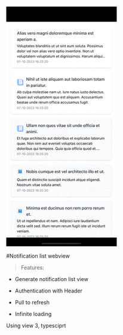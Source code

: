 ![Alt text](<Simulator Screen Recording - iPhone 14 Pro Max - 2023-10-10 at 07.10.34.gif>)

#Notification list webview

> Features:

- Generate notification list view

- Authentication with Header

- Pull to refresh

- Infinite loading

Using view 3, typesciprt